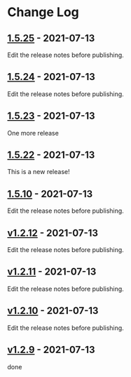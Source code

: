 # Change Log

## [1.5.25](https://github.com/mcasimir/gh-actions-playground/releases/tag/v1.5.25) - 2021-07-13

Edit the release notes before publishing.


## [1.5.24](https://github.com/mcasimir/gh-actions-playground/releases/tag/v1.5.24) - 2021-07-13

Edit the release notes before publishing.


## [1.5.23](https://github.com/mcasimir/gh-actions-playground/releases/tag/v1.5.23) - 2021-07-13

One more release


## [1.5.22](https://github.com/mcasimir/gh-actions-playground/releases/tag/v1.5.22) - 2021-07-13

This is a new release!



## [1.5.10](https://github.com/mcasimir/gh-actions-playground/releases/tag/v1.5.10) - 2021-07-13

Edit the release notes before publishing.


## [v1.2.12](https://github.com/mcasimir/gh-actions-playground/releases/tag/v1.2.12) - 2021-07-13

Edit the release notes before publishing.


## [v1.2.11](https://github.com/mcasimir/gh-actions-playground/releases/tag/v1.2.11) - 2021-07-13

Edit the release notes before publishing.


## [v1.2.10](https://github.com/mcasimir/gh-actions-playground/releases/tag/v1.2.10) - 2021-07-13

Edit the release notes before publishing.


## [v1.2.9](https://github.com/mcasimir/gh-actions-playground/releases/tag/v1.2.9) - 2021-07-13

done


